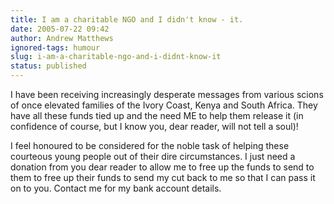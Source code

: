 ```yaml
---
title: I am a charitable NGO and I didn't know - it.
date: 2005-07-22 09:42
author: Andrew Matthews
ignored-tags: humour
slug: i-am-a-charitable-ngo-and-i-didnt-know-it
status: published
---
```


I have been receiving increasingly desperate messages from various scions of once elevated families of the Ivory Coast, Kenya and South Africa. They have all these funds tied up and the need ME to help them release it (in confidence of course, but I know you, dear reader, will not tell a soul)!

I feel honoured to be considered for the noble task of helping these courteous young people out of their dire circumstances. I just need a donation from you dear reader to allow me to free up the funds to send to them to free up their funds to send my cut back to me so that I can pass it on to you. Contact me for my bank account details.
